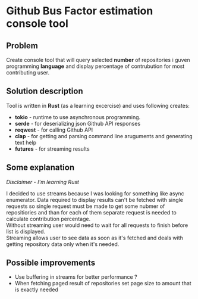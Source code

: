 # Github Bus Factor estimation console tool

## Problem

Create console tool that will query selected <b>number</b> of repositories i guven programming <b>language</b> and display percentage of contrubution for most contributing user.

## Solution description

Tool is written in <b>Rust</b> (as a learning excercise) and uses following creates:
-  <b>tokio</b>  - runtime to use asynchronous programming.
-  <b>serde</b>  - for deserializing json Github API responses
-  <b>reqwest</b>  - for calling Github API
-  <b>clap</b> - for getting and parsing command line aruguments and generating text help
- <b>futures</b> - for streaming results

## Some explanation

<i> Disclaimer - I'm learning Rust</i>

I decided to use streams because I was looking for something like async enumerator. Data required to display results can't be fetched with single requests so single request must be made to get some nubmer of repositiories and than for each of them separate request is needed to calculate contribution percentage.<br>
Without streaming user would need to wait for all requests to finish before list is displayed.<br>
Streaming allows user to see data as soon as it's fetched and deals with getting repository data only when it's needed.

## Possible improvements

- Use buffering in streams for better performance ?
- When fetching paged result of repositories set page size to amount that is exactly needed
